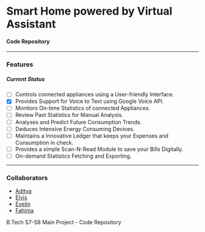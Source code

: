 # Smart Home powered by Virtual Assistant
#### Code Repository

---
### Features
##### Current Status
- [ ] Controls connected appliances using a User-friendly Interface.
- [x] Provides Support for Voice to Text using Google Voice API.
- [ ] Monitors On-time Statistics of connected Appliances.
- [ ] Review Past Statistics for Manual Analysis.
- [ ] Analyses and Predict Future Consumption Trends.
- [ ] Deduces Intensive Energy Consuming Devices.
- [ ] Maintains a Innovative Ledger that keeps your Expenses and Consumption in check.
- [ ] Provides a simple Scan-N-Read Module to save your Bills Digitally.
- [ ] On-demand Statistics Fetching and Exporting.
---

### Collaborators
- [Aditya](https://github.com/AdityaMohan007)
- [Elvis](https://github.com/elvistony)
- [Evelin](https://github.com/Evelin-Manoj)
- [Fahima](https://github.com/fahimabasheer)

B.Tech S7-S8 Main Project - Code Repository
